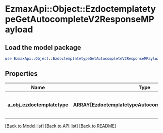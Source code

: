 # EzmaxApi::Object::EzdoctemplatetypeGetAutocompleteV2ResponseMPayload

## Load the model package
```perl
use EzmaxApi::Object::EzdoctemplatetypeGetAutocompleteV2ResponseMPayload;
```

## Properties
Name | Type | Description | Notes
------------ | ------------- | ------------- | -------------
**a_obj_ezdoctemplatetype** | [**ARRAY[EzdoctemplatetypeAutocompleteElementResponse]**](EzdoctemplatetypeAutocompleteElementResponse.md) | An array of Ezdoctemplatetype autocomplete element response. | 

[[Back to Model list]](../README.md#documentation-for-models) [[Back to API list]](../README.md#documentation-for-api-endpoints) [[Back to README]](../README.md)



